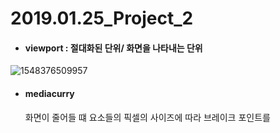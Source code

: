 # 2019.01.25_Project_2

- #### viewport : 절대화된 단위/ 화면을 나타내는 단위

![1548376509957](C:\Users\student\AppData\Roaming\Typora\typora-user-images\1548376509957.png)

- #### mediacurry

  화면이 줄어들 떄 요소들의 픽셀의 사이즈에 따라 브레이크 포인트를 

